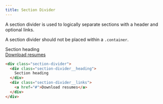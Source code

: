 ```yaml
---
title: Section Divider
---
```


A section divider is used to logically separate sections with a header and optional links.

A section divider should not be placed within a `.container`.

<div class="section-divider">
  <div class="section-divider__heading">
    Section heading
  </div>
  <div class="section-divider__links">
    <a href="#">Download resumes</a>
  </div>
</div>

```html
<div class="section-divider">
  <div class="section-divider__heading">
    Section heading
  </div>
  <div class="section-divider__links">
    <a href="#">Download resumes</a>
  </div>
</div>
```
